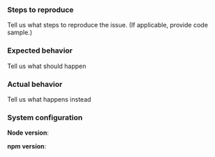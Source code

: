 <!--

Contributing
==============================
We would love for you to contribute to Veggiemap and help us make this even better! Start reading this [document](https://github.com/starkland/veggiemap#contributing) to see it is not difficult as you might have imagined.

Code of Conduct
==============================
Help us keep Veggiemap open and inclusive. Please read and follow our thoughts on [Code of Conduct](http://confcodeofconduct.com/).

License
==============================
By contributing your code, you agree to license your contribution under the [MIT license](https://github.com/starkland/veggiemap#license).

-->

### Steps to reproduce
Tell us what steps to reproduce the issue. (If applicable, provide code sample.)

### Expected behavior
Tell us what should happen

### Actual behavior
Tell us what happens instead

### System configuration
**Node version**:

**npm version**:
